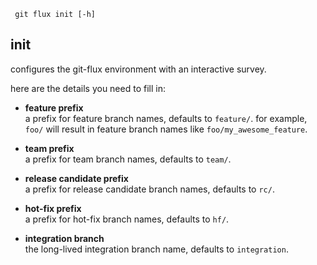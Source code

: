 
     git flux init [-h]

## init

configures the git-flux environment with an interactive survey.

here are the details you need to fill in:

- **feature prefix**  
  a prefix for feature branch names, defaults to `feature/`.
  for example, `foo/` will result in feature branch names like `foo/my_awesome_feature`.

- **team prefix**  
  a prefix for team branch names, defaults to `team/`.

- **release candidate prefix**  
  a prefix for release candidate branch names, defaults to `rc/`.

- **hot-fix prefix**  
  a prefix for hot-fix branch names, defaults to `hf/`.

- **integration branch**  
  the long-lived integration branch name, defaults to `integration`.
